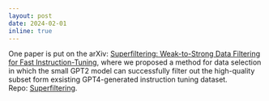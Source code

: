 ```yaml
---
layout: post
date: 2024-02-01
inline: true
---
```


One paper is put on the arXiv: [Superfiltering: Weak-to-Strong Data Filtering for Fast Instruction-Tuning](https://arxiv.org/abs/2402.00530), 
where we proposed a method for data selection in which the small GPT2 model can successfully filter out the high-quality subset form exsisting GPT4-generated instruction tuning dataset.  
Repo: [Superfiltering](https://github.com/tianyi-lab/Superfiltering).
